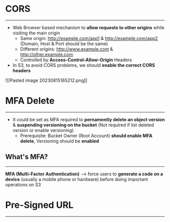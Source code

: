 # CORS
---

* Web Browser based mechanism to **allow requests to other origins** while visiting the main origin
	* Same origin: http://example.com/app1 & http://example.com/app2 (Domain, Host & Port should be the same)
	* Different origins: http://www.example.com & http://other.example.com
	* Controlled by **Access-Control-Allow-Origin** Headers
* In S3, to avoid CORS problems, we should **enable the correct CORS headers**

![[Pasted image 20230815165212.png]]

# MFA Delete
---

* It could be set as MFA required to **pernamently delete an object version** & **suspending versioning on the bucket** (Not required if list deleted version or enable versioning)
	* Prerequisite: Bucket Owner (Root Account) **should enable MFA delete**, Versioning should be **enabled**
## What's MFA?
---

**MFA (Multi-Factor Authentication)** –> force users to **generate a code on a device** (usually a mobile phone or hardware) before doing important operations on S3

# Pre-Signed URL
---



